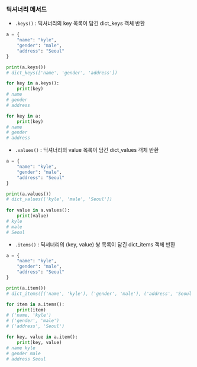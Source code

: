 ### 딕셔너리 메서드

- `.keys()` : 딕셔너리의 key 목록이 담긴 dict_keys 객체 반환

```python
a = {
    "name": "kyle",
    "gender": "male",
    "address": "Seoul"
}

print(a.keys())
# dict_keys(['name', 'gender', 'address'])

for key in a.keys():
    print(key)
# name
# gender
# address

for key in a:
    print(key)
# name
# gender
# address
```



- `.values()` : 딕셔너리의 value 목록이 담긴 dict_values 객체 반환

```python
a = {
    "name": "kyle",
    "gender": "male",
    "address": "Seoul"
}

print(a.values())
# dict_values(['kyle', 'male', 'Seoul'])
      
for value in a.values():
    print(value)
# kyle
# male
# Seoul
```



- `.items()` : 딕셔너리의 (key, value) 쌍 목록이 담긴 dict_items 객체 반환

```python
a = {
    "name": "kyle",
    "gender": "male",
    "address": "Seoul"
}

print(a.item())
# dict_items([('name', 'kyle'), ('gender', 'male'), ('address', 'Seoul')])

for item in a.items():
    print(item)
# ('name, 'kyle')
# ('gender', 'male')
# ('address', 'Seoul')

for key, value in a.item():
    print(key, value)
# name kyle
# gender male
# address Seoul
```